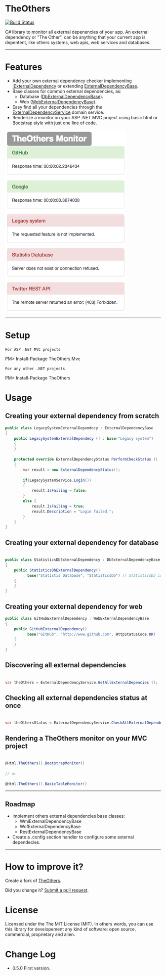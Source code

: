 TheOthers
===============
[![Build Status](https://travis-ci.org/giacomelli/TheOthers.png?branch=master)](https://travis-ci.org/giacomelli/TheOthers)

C# library to monitor all external depenencies of your app. An external dependency or "The Other", can be anything that your current app is depentent, like 
others systems, web apis, web services and databases.

--------

Features
===
 - Add your own external dependency checker implementing [IExternalDependency](src/TheOthers/IExternalDependency) or extending [ExternalDependencyBase](src/TheOthers/ExternalDependencyBase).
 - Base classes for common external dependencies, as:
 	- Database ([DbExternalDependencyBase](src/TheOthers/DbExternalDependencyBase)).
 	- Web ([WebExternalDependencyBase](src/TheOthers/WebExternalDependencyBase)). 
 - Easy find all your dependencies through the [ExternalDependencyService](src/TheOthers/ExternalDependencyService) domain service.
 - Renderize a monitor on your ASP .NET MVC project using basic html or Bootstrap style with just one line of code.
 
![](docs/screenshots/BootstrapMonitor.png)

--------

Setup
===

`For ASP .NET MVC projects`

PM> Install-Package TheOthers.Mvc

`For any other .NET projects`

PM> Install-Package TheOthers


Usage
===

Creating your external dependency from scratch
---
```csharp
public class LegacySystemExternalDependecy : ExternalDependencyBase
{
	public LegacySystemExternalDependecy () : base("Legacy system")
	{
	}

	protected override ExternalDependencyStatus PerformCheckStatus ()
	{
		var result = new ExternalDependencyStatus();
		
		if(LegacySystemService.Login())
		{
			result.IsFailing = false;
		}
		else {
			result.IsFailing = true;
			result.Description = "Login failed.";
		}
	}
}
```

Creating your external dependency for database
---
```csharp

public class StatisticsDbExternalDependency : DbExternalDependencyBase
{
    public StatisticsDbExternalDependency()
        : base("Statistis Database", "StatisticsDb") // StatisticsDb is the name of connection string on .config file.
    {
    }
}
```

Creating your external dependency for web
---
```csharp
public class GitHubExternalDependency : WebExternalDependencyBase
{
    public GitHubExternalDependency()
        : base("GitHub", "http://www.github.com", HttpStatusCode.OK)
    {
    }
}
```

Discovering all external dependencies
---
```csharp

var theOthers = ExternalDependencyService.GetAllExternalDepencies ();
```

Checking all external dependencies status at once
---
```csharp

var theOthersStatus = ExternalDependencyService.CheckAllExternalDependenciesStatus ();
```

Rendering a TheOthers monitor on your MVC project
---

```csharp

@Html.TheOthers().BootstrapMonitor()

// or

@Html.TheOthers().BasicTableMonitor()
```

--------

Roadmap
-------- 
 - Implement others external dependencies base classes:
 	- WmiExternalDependencyBase
 	- WcfExternalDependencyBase
 	- RestExternalDependencyBase
 - Create a .config section handler to configure some external dependecies.	
 
--------

How to improve it?
======

Create a fork of [TheOthers](https://github.com/giacomelli/TheOthers/fork). 

Did you change it? [Submit a pull request](https://github.com/giacomelli/TheOthers/pull/new/master).


License
======

Licensed under the The MIT License (MIT).
In others words, you can use this library for developement any kind of software: open source, commercial, proprietary and alien.


Change Log
======
 - 0.5.0 First version.
